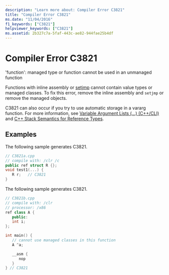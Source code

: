 ```yaml
---
description: "Learn more about: Compiler Error C3821"
title: "Compiler Error C3821"
ms.date: "11/04/2016"
f1_keywords: ["C3821"]
helpviewer_keywords: ["C3821"]
ms.assetid: 2b327c7a-5faf-443c-ae82-944fae25b4df
---
```

# Compiler Error C3821

'function': managed type or function cannot be used in an unmanaged function

Functions with inline assembly or [setjmp](../../c-runtime-library/reference/setjmp.md) cannot contain value types or managed classes. To fix this error, remove the inline assembly and `setjmp` or remove the managed objects.

C3821 can also occur if you try to use automatic storage in a vararg function.  For more information, see [Variable Argument Lists (...) (C++/CLI)](../../extensions/variable-argument-lists-dot-dot-dot-cpp-cli.md) and [C++ Stack Semantics for Reference Types](../../dotnet/cpp-stack-semantics-for-reference-types.md).

## Examples

The following sample generates C3821.

```cpp
// C3821a.cpp
// compile with: /clr /c
public ref struct R {};
void test1(...) {
   R r;   // C3821
}
```

The following sample generates C3821.

```cpp
// C3821b.cpp
// compile with: /clr
// processor: /x86
ref class A {
   public:
   int i;
};

int main() {
   // cannot use managed classes in this function
   A ^a;

   __asm {
      nop
   }
} // C3821
```
